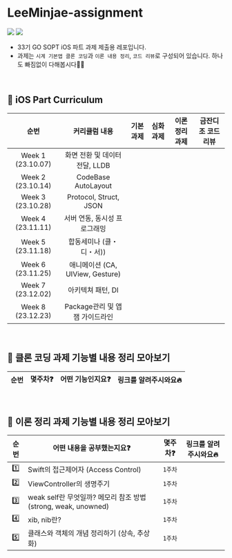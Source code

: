# LeeMinjae-assignment
<img src="https://img.shields.io/badge/Swift-F05138?style=flat-square&logo=Swift&logoColor=white"/> <img src="https://img.shields.io/badge/Xcode-147EFB?style=flat-square&logo=Xcode&logoColor=white"/>
- 33기 GO SOPT iOS 파트 과제 제출용 레포입니다.
- 과제는 `시계 기본앱 클론 코딩`과 `이론 내용 정리`, `코드 리뷰`로 구성되어 있습니다. 하나도 빠짐없이 다해봅시다💪🏻

<br>

## 🍎 iOS Part Curriculum
  
| 순번 | 커리큘럼 내용 | 기본 과제 | 심화 과제 | 이론 정리 과제 | 금잔디 조 코드 리뷰 | 
| :--: | :--: | :--: | :--: | :--: | :--: | 
| Week 1 (23.10.07) | 화면 전환 및 데이터 전달, LLDB |
| Week 2 (23.10.14) | CodeBase AutoLayout  |
| Week 3 (23.10.28) | Protocol, Struct, JSON |
| Week 4 (23.11.11) | 서버 연동, 동시성 프로그래밍 | 
| Week 5 (23.11.18) | 합동세미나 (클・디・서)) |
| Week 6 (23.11.25) |  애니메이션 (CA, UIView, Gesture) |
| Week 7 (23.12.02) | 아키텍쳐 패턴, DI |
| Week 8 (23.12.23) | Package관리 및 앱잼 가이드라인 |

<br>

## 🍏 클론 코딩 과제 기능별 내용 정리 모아보기

| 순번 | 몇주차❓ | 어떤 기능인지요❓ | 링크를 알려주시와요🔥 |
| :--: | :--: | :--: | :--: |

<br>

## 🍏 이론 정리 과제 기능별 내용 정리 모아보기
| 순번 | 어떤 내용을 공부했는지요❓ | 몇주차❓ | 링크를 알려주시와요🔥 |
| :--: | -- | :--: | :--: |
| 1️⃣ | Swift의 접근제어자 (Access Control) | `1주차` | 
| 2️⃣ | ViewController의 생명주기 | `1주차` | 
| 3️⃣ | weak self란 무엇일까? 메모리 참조 방법(strong, weak, unowned) | `1주차` | 
| 4️⃣ | xib, nib란? | `1주차` | 
| 5️⃣ | 클래스와 객체의 개념 정리하기 (상속, 추상화) | `1주차` | 


